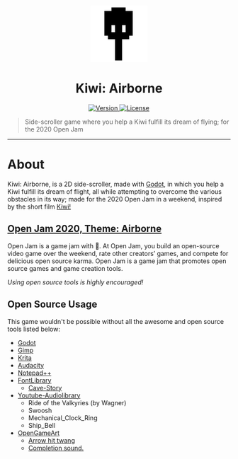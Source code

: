 <p align="center">
	<a>
		<img width="128px" src="./icon.png" alt="" />
		<h1 align="center">
			Kiwi: Airborne
		</h1>
	</a>
</p>


<p align="center">
	<a href="https://github.com/ClarkThyLord/Kiwi-Airborne/releases">
		<img src="https://img.shields.io/badge/Version-0.0.0-green.svg" alt="Version">
	</a>
	<a href="https://github.com/ClarkThyLord/Kiwi-Airborne/blob/master/LICENSE">
		<img src="https://img.shields.io/badge/License-MIT-brightgreen.svg" alt="License">
	</a>
</p>

> Side-scroller game where you help a Kiwi fulfill its dream of flying; for the 2020 Open Jam

---

# About
Kiwi: Airborne, is a 2D side-scroller, made with [Godot](https://github.com/godotengine/godot), in which you help a Kiwi fulfill its dream of flight, all while attempting to overcome the various obstacles in its way; made for the 2020 Open Jam in a weekend, inspired by the short film [Kiwi!](https://www.youtube.com/watch?v=sdUUx5FdySs)

## [Open Jam 2020, Theme: Airborne](https://itch.io/jam/open-jam-2020)
Open Jam is a game jam with 🖤.  At Open Jam, you build an open-source video game over the weekend, rate other creators’ games, and compete for delicious open source karma.   Open Jam is a game jam that promotes open source games and game creation tools. 

*Using open source tools is highly encouraged!*

## Open Source Usage
This game wouldn't be possible without all the awesome and open source tools listed below:
 - [Godot](https://github.com/godotengine/godot)
 - [Gimp](https://gitlab.gnome.org/GNOME/gimp)
 - [Krita](https://invent.kde.org/graphics/krita)
 - [Audacity](https://github.com/audacity/audacity)
 - [Notepad++](https://github.com/notepad-plus-plus/notepad-plus-plus)
 - [FontLibrary](https://fontlibrary.org/en)
   - [Cave-Story](https://fontlibrary.org/en/font/cave-story)
 - [Youtube-Audiolibrary](https://youtube.com/audiolibrary/music)
   - Ride of the Valkyries (by Wagner)
   - Swoosh
   - Mechanical_Clock_Ring
   - Ship_Bell
 - [OpenGameArt](https://opengameart.org/)
   - [Arrow hit twang](https://opengameart.org/content/arrow-hit-twang)
   - [Completion sound.](https://opengameart.org/content/completion-sound)
 
